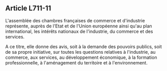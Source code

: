 Article L711-11
----
L'assemblée des chambres françaises de commerce et d'industrie représente,
auprès de l'Etat et de l'Union européenne ainsi qu'au plan international, les
intérêts nationaux de l'industrie, du commerce et des services.

A ce titre, elle donne des avis, soit à la demande des pouvoirs publics, soit de
sa propre initiative, sur toutes les questions relatives à l'industrie, au
commerce, aux services, au développement économique, à la formation
professionnelle, à l'aménagement du territoire et à l'environnement.
